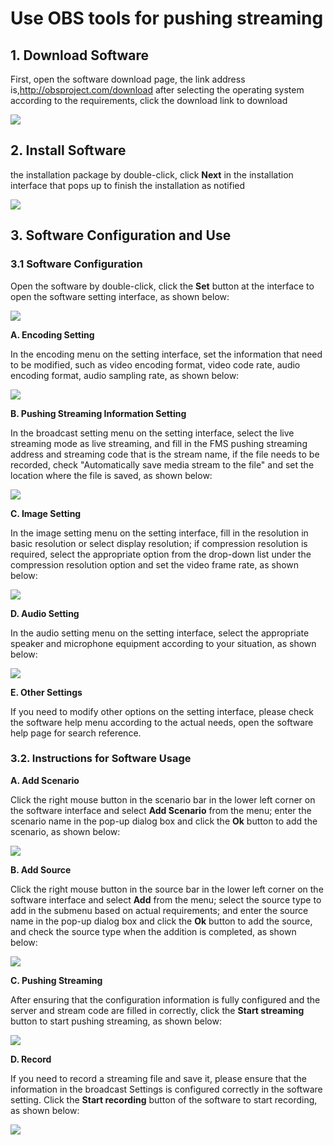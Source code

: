 # Use OBS tools for pushing streaming

## 1. Download Software

First, open the software download page, the link address is,<http://obsproject.com/download>
after selecting the operating system according to the requirements, click the download link to download

![](https://github.com/jdcloudcom/cn/blob/cn-live-video/image/live-video/obs软件下载.png)

## 2. Install Software

the installation package by double-click, click **Next** in the installation interface that pops up to finish the installation as notified

![](https://github.com/jdcloudcom/cn/blob/cn-live-video/image/live-video/obs软件安装.png)

## 3. Software Configuration and Use 

### 3.1 Software Configuration

Open the software by double-click, click the **Set** button at the interface to open the software setting interface, as shown below:

![](https://github.com/jdcloudcom/cn/blob/cn-live-video/image/live-video/obs软件配置.png)

**A. Encoding Setting**

In the encoding menu on the setting interface, set the information that need to be modified, such as video encoding format, video code rate, audio encoding format, audio sampling rate, as shown below:

![](https://github.com/jdcloudcom/cn/blob/cn-live-video/image/live-video/obs编码设置.png)

**B. Pushing Streaming Information Setting**

In the broadcast setting menu on the setting interface, select the live streaming mode as live streaming, and fill in the FMS pushing streaming address and streaming code that is the stream name, if the file needs to be recorded, check "Automatically save media stream to the file" and set the location where the file is saved, as shown below:

![](https://github.com/jdcloudcom/cn/blob/cn-live-video/image/live-video/obs推流信息设置.png)

**C. Image Setting**

In the image setting menu on the setting interface, fill in the resolution in basic resolution or select display resolution; if compression resolution is required, select the appropriate option from the drop-down list under the compression resolution option and set the video frame rate, as shown below:

![](https://github.com/jdcloudcom/cn/blob/cn-live-video/image/live-video/obs影像设置.png)

**D. Audio Setting**

In the audio setting menu on the setting interface, select the appropriate speaker and microphone equipment according to your situation, as shown below:

![](https://github.com/jdcloudcom/cn/blob/cn-live-video/image/live-video/obs音效设置.png)

**E. Other Settings**

If you need to modify other options on the setting interface, please check the software help menu according to the actual needs, open the software help page for search reference.

### 3.2. Instructions for Software Usage

**A. Add Scenario**

Click the right mouse button in the scenario bar in the lower left corner on the software interface and select **Add Scenario** from the menu; enter the scenario name in the pop-up dialog box and click the **Ok** button to add the scenario, as shown below:

![](https://github.com/jdcloudcom/cn/blob/cn-live-video/image/live-video/obs添加场景.png)

**B. Add Source**

Click the right mouse button in the source bar in the lower left corner on the software interface and select **Add** from the menu; select the source type to add in the submenu based on actual requirements; and enter the source name in the pop-up dialog box and click the **Ok** button to add the source, and check the source type when the addition is completed, as shown below:

![](https://github.com/jdcloudcom/cn/blob/cn-live-video/image/live-video/obs添加来源.png)

**C. Pushing Streaming**

After ensuring that the configuration information is fully configured and the server and stream code are filled in correctly, click the **Start streaming** button to start pushing streaming, as shown below:

![](https://github.com/jdcloudcom/cn/blob/cn-live-video/image/live-video/obs推流.png)

**D. Record**

If you need to record a streaming file and save it, please ensure that the information in the broadcast Settings is configured correctly in the software setting. Click the **Start recording** button of the software to start recording, as shown below:

![](https://github.com/jdcloudcom/cn/blob/cn-live-video/image/live-video/obs录制.png)